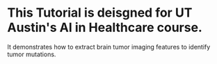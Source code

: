 # This Tutorial is deisgned for UT Austin's AI in Healthcare course.
It demonstrates how to extract brain tumor imaging features to identify tumor mutations.
